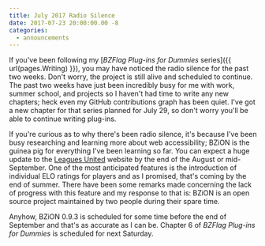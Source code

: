 ```yaml
---
title: July 2017 Radio Silence
date: 2017-07-23 20:00:00.00 -8
categories:
  - announcements
---
```


If you've been following my [*BZFlag Plug-ins for Dummies* series]({{ url(pages.Writing) }}), you may have noticed the radio silence for the past two weeks. Don't worry, the project is still alive and scheduled to continue. The past two weeks have just been incredibly busy for me with work, summer school, and projects so I haven't had time to write any new chapters; heck even my GitHub contributions graph has been quiet. I've got a new chapter for that series planned for July 29, so don't worry you'll be able to continue writing plug-ins.

If you're curious as to why there's been radio silence, it's because I've been busy researching and learning more about web accessibility; BZiON is the guinea pig for everything I've been learning so far. You can expect a huge update to the [Leagues United](http://leaguesunited.org) website by the end of the August or mid-September. One of the most anticipated features is the introduction of individual ELO ratings for players and as I promised, that's coming by the end of summer. There have been some remarks made concerning the lack of progress with this feature and my response to that is: BZiON is an open source project maintained by two people during their spare time.

Anyhow, BZiON 0.9.3 is scheduled for some time before the end of September and that's as accurate as I can be. Chapter 6 of *BZFlag Plug-ins for Dummies* is scheduled for next Saturday.
